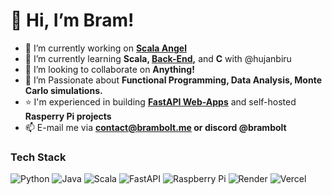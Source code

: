 # 💫 Hi, I’m Bram!
- 🔭 I’m currently working on **[Scala Angel](https://github.com/bram-bolt/scala-angel)**   
- 🌱 I’m currently learning **Scala, [Back-End](https://boot.dev),** and **C** with @hujanbiru  
- 👯 I’m looking to collaborate on **Anything!**  
- 💜 I’m Passionate about **Functional Programming, Data Analysis, Monte Carlo simulations.**  
- ⭐ I'm experienced in building **[FastAPI Web-Apps](https://github.com/Bram-Bolt/mc-moji-API)** and self-hosted **Rasperry Pi projects**
- 📫 E-mail me via **contact@brambolt.me or discord @brambolt**
### Tech Stack
![Python](https://img.shields.io/badge/python-3670A0?style=for-the-badge&logo=python&logoColor=ffdd54)  ![Java](https://img.shields.io/badge/java-%23ED8B00.svg?style=for-the-badge&logo=openjdk&logoColor=white)  ![Scala](https://img.shields.io/badge/scala-%23DC322F.svg?style=for-the-badge&logo=scala&logoColor=white)
![FastAPI](https://img.shields.io/badge/FastAPI-005571?style=for-the-badge&logo=fastapi) ![Raspberry Pi](https://img.shields.io/badge/-RaspberryPi-C51A4A?style=for-the-badge&logo=Raspberry-Pi)
![Render](https://img.shields.io/badge/Render-%46E3B7.svg?style=for-the-badge&logo=render&logoColor=white)  ![Vercel](https://img.shields.io/badge/vercel-%23000000.svg?style=for-the-badge&logo=vercel&logoColor=white)
